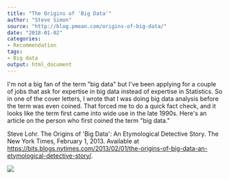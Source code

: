 ```yaml
---
title: "The Origins of 'Big Data'"
author: "Steve Simon"
source: "http://blog.pmean.com/origins-of-big-data/"
date: "2018-01-02"
categories:
- Recommendation
tags:
- Big data
output: html_document
---
```


I'm not a big fan of the term "big data" but I've been applying for a
couple of jobs that ask for expertise in big data instead of expertise
in Statistics. So in one of the cover letters, I wrote that I was doing
big data analysis before the term was even coined. That forced me to do
a quick fact check, and it looks like the term first came into wide use
in the late 1990s. Here's an article on the person who first coined the
term "big data."

<!---More--->

Steve Lohr. The Origins of 'Big Data': An Etymological Detective Story.
The New York Times, February 1, 2013. Available at
<https://bits.blogs.nytimes.com/2013/02/01/the-origins-of-big-data-an-etymological-detective-story/>.

![](http://www.pmean.com/new-images/18/origins-of-big-data01.png)




